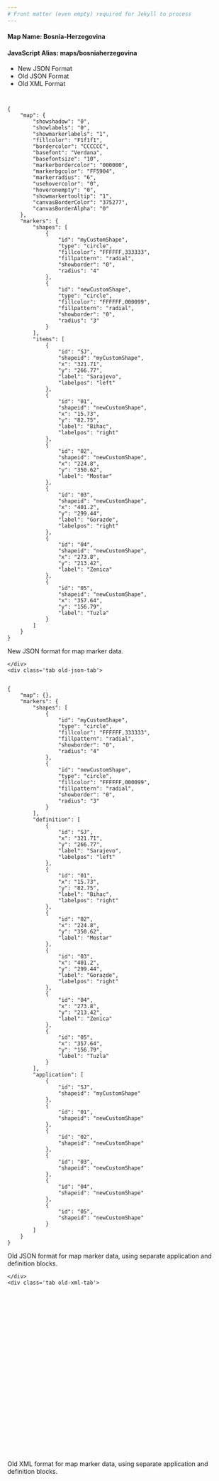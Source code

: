 ```yaml
---
# Front matter (even empty) required for Jekyll to process
---
```


#### Map Name: Bosnia-Herzegovina

#### JavaScript Alias: maps/bosniaherzegovina


<div class="code-wrapper">
<ul class='code-tabs'>
    <li class='active'>
        <a data-toggle='new-json'>New JSON Format</a>
    </li>
    <li>
        <a data-toggle='old-json'>Old JSON Format</a>
    </li>
    <li>
        <a data-toggle='old-xml'>Old XML Format</a>
    </li>
</ul>
<div class='tab-content'>
    <pre class='plain-code'></pre>
    <div class='tab new-json-tab active'>
<pre><code class="language-javascript">
{
    "map": {
        "showshadow": "0",
        "showlabels": "0",
        "showmarkerlabels": "1",
        "fillcolor": "F1f1f1",
        "bordercolor": "CCCCCC",
        "basefont": "Verdana",
        "basefontsize": "10",
        "markerbordercolor": "000000",
        "markerbgcolor": "FF5904",
        "markerradius": "6",
        "usehovercolor": "0",
        "hoveronempty": "0",
        "showmarkertooltip": "1",
        "canvasBorderColor": "375277",
        "canvasBorderAlpha": "0"
    },
    "markers": {
        "shapes": [
            {
                "id": "myCustomShape",
                "type": "circle",
                "fillcolor": "FFFFFF,333333",
                "fillpattern": "radial",
                "showborder": "0",
                "radius": "4"
            },
            {
                "id": "newCustomShape",
                "type": "circle",
                "fillcolor": "FFFFFF,000099",
                "fillpattern": "radial",
                "showborder": "0",
                "radius": "3"
            }
        ],
        "items": [
            {
                "id": "SJ",
                "shapeid": "myCustomShape",
                "x": "321.71",
                "y": "266.77",
                "label": "Sarajevo",
                "labelpos": "left"
            },
            {
                "id": "01",
                "shapeid": "newCustomShape",
                "x": "15.73",
                "y": "82.75",
                "label": "Bihac",
                "labelpos": "right"
            },
            {
                "id": "02",
                "shapeid": "newCustomShape",
                "x": "224.8",
                "y": "350.62",
                "label": "Mostar"
            },
            {
                "id": "03",
                "shapeid": "newCustomShape",
                "x": "401.2",
                "y": "299.44",
                "label": "Gorazde",
                "labelpos": "right"
            },
            {
                "id": "04",
                "shapeid": "newCustomShape",
                "x": "273.8",
                "y": "213.42",
                "label": "Zenica"
            },
            {
                "id": "05",
                "shapeid": "newCustomShape",
                "x": "357.64",
                "y": "156.79",
                "label": "Tuzla"
            }
        ]
    }
}
</code></pre>


<p class='text-success'>New JSON format for map marker data.</p>

    </div>
    <div class='tab old-json-tab'>
<pre><code class="language-javascript">
{
    "map": {},
    "markers": {
        "shapes": [
            {
                "id": "myCustomShape",
                "type": "circle",
                "fillcolor": "FFFFFF,333333",
                "fillpattern": "radial",
                "showborder": "0",
                "radius": "4"
            },
            {
                "id": "newCustomShape",
                "type": "circle",
                "fillcolor": "FFFFFF,000099",
                "fillpattern": "radial",
                "showborder": "0",
                "radius": "3"
            }
        ],
        "definition": [
            {
                "id": "SJ",
                "x": "321.71",
                "y": "266.77",
                "label": "Sarajevo",
                "labelpos": "left"
            },
            {
                "id": "01",
                "x": "15.73",
                "y": "82.75",
                "label": "Bihac",
                "labelpos": "right"
            },
            {
                "id": "02",
                "x": "224.8",
                "y": "350.62",
                "label": "Mostar"
            },
            {
                "id": "03",
                "x": "401.2",
                "y": "299.44",
                "label": "Gorazde",
                "labelpos": "right"
            },
            {
                "id": "04",
                "x": "273.8",
                "y": "213.42",
                "label": "Zenica"
            },
            {
                "id": "05",
                "x": "357.64",
                "y": "156.79",
                "label": "Tuzla"
            }
        ],
        "application": [
            {
                "id": "SJ",
                "shapeid": "myCustomShape"
            },
            {
                "id": "01",
                "shapeid": "newCustomShape"
            },
            {
                "id": "02",
                "shapeid": "newCustomShape"
            },
            {
                "id": "03",
                "shapeid": "newCustomShape"
            },
            {
                "id": "04",
                "shapeid": "newCustomShape"
            },
            {
                "id": "05",
                "shapeid": "newCustomShape"
            }
        ]
    }
}
</code></pre>


<p class='text-success'>Old JSON format for map marker data, using separate application and definition blocks.</p>

    </div>
    <div class='tab old-xml-tab'>
<pre><code class="language-html">
<map>
	<markers>
	   <shapes>
	         <shape id='myCustomShape' type='circle' fillColor='FFFFFF,333333' fillPattern='radial' showBorder='0' radius='4'/>
			 <shape id='newCustomShape' type='circle' fillColor='FFFFFF,000099' fillPattern='radial' showBorder='0' radius='3'/>
		</shapes>
		<definition>
			<marker id='SJ' x='321.71' y='266.77' label='Sarajevo' labelPos='left'  />
			<marker id='01' x='15.73' y='82.75' label='Bihac' labelPos='right' />
			<marker id='02' x='224.8' y='350.62' label='Mostar'  />
			<marker id='03' x='401.2' y='299.44' label='Gorazde' labelPos='right'  />
			<marker id='04' x='273.8' y='213.42' label='Zenica'  />
			<marker id='05' x='357.64' y='156.79' label='Tuzla'  />

		</definition>
		<application>
			<marker id='SJ' shapeId='myCustomShape'  />
			<marker id='01' shapeId='newCustomShape'  />
			<marker id='02' shapeId='newCustomShape'  />
			<marker id='03' shapeId='newCustomShape'  />
			<marker id='04' shapeId='newCustomShape'  />
			<marker id='05' shapeId='newCustomShape'  />
		</application>
	</markers>
</map>
</code></pre>

<p class='text-success'>Old XML format for map marker data, using separate application and definition blocks.</p>

</div>
</div>
</div>
